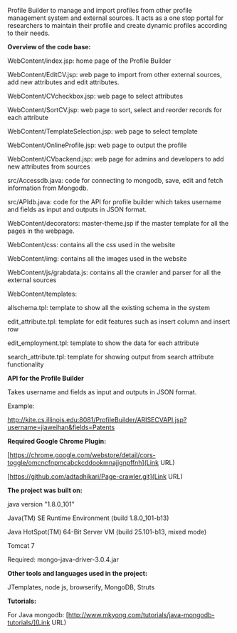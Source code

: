 Profile Builder to manage and import profiles from other profile management system and external sources. It acts as a one stop portal for researchers to maintain their profile and create dynamic profiles according to their needs.

**Overview of the code base:**

WebContent/index.jsp: home page of the Profile Builder

WebContent/EditCV.jsp: web page to import from other external sources, add new attributes and edit attributes.

WebContent/CVcheckbox.jsp: web page to select attributes

WebContent/SortCV.jsp: web page to sort, select and reorder records for each attribute

WebContent/TemplateSelection.jsp: web page to select template

WebContent/OnlineProfile.jsp: web page to output the profile

WebContent/CVbackend.jsp: web page for admins and developers to add new attributes from sources

src/Accessdb.java: code for connecting to mongodb, save, edit and fetch information from Mongodb.

src/APIdb.java: code for the API for profile builder which takes username and fields as input and outputs in JSON format.

WebContent/decorators: master-theme.jsp if the master template for all the pages in the webpage.

WebContent/css: contains all the css used in the website

WebContent/img: contains all the images used in the website

WebContent/js/grabdata.js: contains all the crawler and parser for all the external sources

WebContent/templates:

allschema.tpl: template to show all the existing schema in the system

edit_attribute.tpl: template for edit features such as insert column and insert row

edit_employment.tpl: template to show the data for each attribute

search_attribute.tpl: template for showing output from search attribute functionality



**API for the Profile Builder**

Takes username and fields as input and outputs in JSON format.

Example:

http://kite.cs.illinois.edu:8081/ProfileBuilder/ARISECVAPI.jsp?username=jiaweihan&fields=Patents



**Required Google Chrome Plugin:**

[https://chrome.google.com/webstore/detail/cors-toggle/omcncfnpmcabckcddookmnajignpffnh](Link URL)

[https://github.com/adtadhikari/Page-crawler.git](Link URL)



**The project was built on:**

java version "1.8.0_101"

Java(TM) SE Runtime Environment (build 1.8.0_101-b13)

Java HotSpot(TM) 64-Bit Server VM (build 25.101-b13, mixed mode)

Tomcat 7

Required: mongo-java-driver-3.0.4.jar

**Other tools and languages used in the project:**

JTemplates, node js, browserify, MongoDB, Struts

**Tutorials:**

For Java mongodb: [http://www.mkyong.com/tutorials/java-mongodb-tutorials/](Link URL)